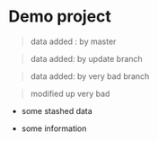 # Demo project

> data added : by master

> data added: by update branch

> data added: by very bad branch

> modified up very bad

- some stashed data

* some information
